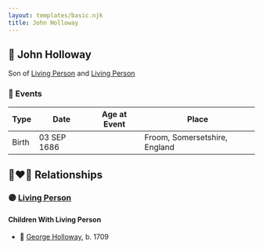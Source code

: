 ```yaml
---
layout: templates/basic.njk
title: John Holloway
---
```

## 🔵 John Holloway

Son of [Living Person](/people/9/99720622) and [Living Person](/people/5/50554084)

### 📆 Events

Type | Date | Age at Event | Place
------ | ------ | ------ | ------
Birth | 03 SEP 1686 |  | Froom, Somersetshire, England

## 👩‍❤️‍👨 Relationships

### 🟣 [Living Person](/people/5/54110711)

#### Children With Living Person
* 🔵 [George Holloway](/people/3/36728768), b. 1709